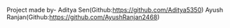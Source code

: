 Project made by-
Aditya Sen(Github:https://github.com/Aditya5350)
Ayush Ranjan(Github:https://github.com/AyushRanjan2468)

